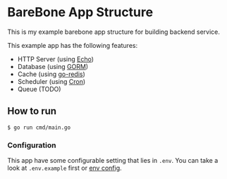 # BareBone App Structure

This is my example barebone app structure for building backend service.

This example app has the following features:

- HTTP Server (using [Echo](https://echo.labstack.com/))
- Database (using [GORM](https://gorm.io/))
- Cache (using [go-redis](https://github.com/go-redis/redis))
- Scheduler (using [Cron](https://github.com/robfig/cron))
- Queue (TODO)

## How to run

```shell
$ go run cmd/main.go
```

### Configuration

This app have some configurable setting that lies in `.env`.
You can take a look at `.env.example` first or [env config](internal/config/env.go).
